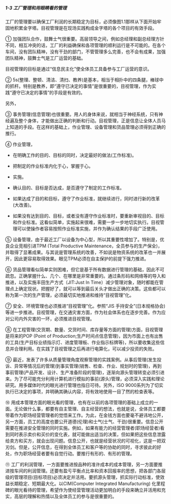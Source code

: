 ##### 1-3 工厂管理和用眼睛看的管理

工厂的管理要以确保工厂利润的长期稳定为目标，必须像图1.1那样从下面开始牢固地积累金字塔。目视管理是在现场实践构成金字塔的各个项目的有效手段。

① 加强团队合作，鼓舞士气很重要。高层领导之间，例如总经理和副总经理方针不同，相互冲突的话，工厂的利益确保和各项管理的顺利运行是不可能的。在各个车间，没有团队精神，没有干劲的部门，不管管理多么完善，也不会有成果，加强团队精神，鼓舞士气是工厂运营的基础。

目视管理的目标是通过“信息民主化”使全体员工具备参与工厂运营的意识。

② 5s(整理、整顿、清洁、清扫、教养)是基本，相当于相扑中的四条腿，棒球中的抓杆。特别是教养，即“遵守已决定的事情”是很重要的，目视管理，作为实践“遵守已决定的事情”的手段是有效的。

另外，

③ 事务管理(信息管理)也很重要。用人的身体来说，就相当于神经系统，只有神经遍及整个身体，才能做出正确的判断和行动。目视管理，正是信息让全体人员马上知道的手段。在这样的基础上，作业管理、设备管理和货品管理必须得到正确的推行。

④ 作业管理，

+ 在明确工作的目的、目标的同时，决定最好的做法(工作标准)。

+ 把制定的作业标准内化于心，掌握于心。

+ 实施。

+ 确认目的、目标是否达成，是否遵守了制定的工作标准。

+ 如果达成了目的和目标，遵守了作业标准，就继续进行，同时进行新的改革(大改善)。

+ 如果没有达到目的、目标，或者没有遵守作业标准时，要重新审视目的、目标和作业标准。这看似简单，实施起来很难，需要一步一步地切实执行。目视管理可以使操作者容易按照作业标准实施，并作为确认结果的手段广泛使用。

⑤ 设备管理，由于最近工厂以设备为中心型，所以其重要性增加了。特别是，优良企业竞相引进TPM (Total Productive Maintenance，全员参与的生产保全)，并取得了显著成果。与其说是管理系统的改善，不如说是物资系统的改革也一并展开，因此更容易取得效果。眼见TPM必须在自主保护的前提下强力推进。

⑥ 货品管理看似简单实则困难，但它是基于所有数据进行管理的基础，因此不可疏忽。正确掌握什么、几个、在哪里是非常重要的。通过条形码和网络等的导入和推进，以及实施丰田生产方式（JIT:Just In Time）减少管理对象，随时都能在管理点上确定现状。把握好了，就可以等到最后关头才做出正确的决策。这些都可以称为第一次的生产管理，必须最切实地推进和维持“目视管理”化。

⑦ 安全、环境管理也必须推进“目视管理”化。参照“JIS 手持安全”(日本规格协会)等进一步推进。目视管理，在交通灾害方面，作为社会体系也在逐步完善。作为应对公司内外灾害的一环，必须推进目视管理。

⑧ 在工程管理(交货期、数量、交货时间、库存量等方面的管理)方面，目视管理是将来的POP (Point of Production;生产时间点信息管理)，因为市面上也有出售的工具(生产目标业绩指示灯、进度管理板、作业指示标牌等)，所以要收集这些信息并合理利用。在实践了目视管理之后再进行电算化，可以减少投资的失败。

⑨ 最近，发表了许多从质量管理角度观察管理的实践案例。从事后管理(发生投诉、异常等情况后的管理)到事实管理(销售、检查、作业、规划时的管理)，再到事前管理(产品开发、设计、生产准备阶段的管理)，逐渐向源头管理转变必须引进来。为了尽可能充分利用计算机进行模拟的事前(源头)管理，必须深入实践和理论研究。用多媒体时代的眼光进行管理也指日可待。另外，ISO 9000系列为了切实执行已决定的事项，并明确其确认内容，将有效地使用一目了然的检查表等。

⑩ 用成本管理方面的眼光看的管理，也有在以前的各项管理的基础上成立的一面。无论做什么事，都要有自主管理、自主经营的想法，也就是说，全体员工都要带着作为职场经营管理者的觉悟来工作。为此，在金钱方面也要毫不避讳地公开，另一方面，员工的高度也要公开道德(伦理)和士气(士气、干劲)很重要。信息公开需要在推进安全管理的同时实施。例如，如果有能力的经营管理者(职场经营者)看到同时表示卖价和买价的变化表，就可能做出适当的决策，但如果把这些信息泄露给卖方和买方，就会出现问题。信息公开，也就是经营状况的可视化，这是一把双刃剑。但是，公开信息，在得到全体员工和客户等的协助的同时，寻求彼此的好处，作为职场经营者要有自觉行动。要推行有形的、有形的管理。

⑪ 工厂的利润管理，一方面要推进按品种的准许成本的成本管理，另一方面要推进按车间的利润管理。还要有盈亏平衡点比率和资本回报率的思想，把各部门各层级的管理项目(目标项目)必须决定并活用。要抓源头管理，抓实际行动标准，使效益长期稳定、短期最大化。以CIM(Computer Integrated Manufacturing) 化里程碑的眼光看待的管理，希望作为使经营管理活动更加明白的手段来确立并活用和充实，高层的理解和热情以及全体员工的参与是很重要的。